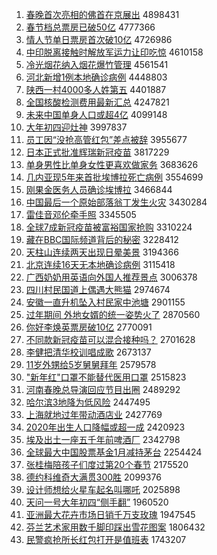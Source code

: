 1. [春晚首次亮相的佛首在京展出](http://www.baidu.com/baidu?cl=3&tn=SE_baiduhomet8_jmjb7mjw&rsv_dl=fyb_top&fr=top1000&wd=%B4%BA%CD%ED%CA%D7%B4%CE%C1%C1%CF%E0%B5%C4%B7%F0%CA%D7%D4%DA%BE%A9%D5%B9%B3%F6) 4898431
1. [春节档总票房已破50亿](http://www.baidu.com/baidu?cl=3&tn=SE_baiduhomet8_jmjb7mjw&rsv_dl=fyb_top&fr=top1000&wd=%B4%BA%BD%DA%B5%B5%D7%DC%C6%B1%B7%BF%D2%D1%C6%C650%D2%DA) 4777366
1. [情人节单日票房首次破10亿](http://www.baidu.com/baidu?cl=3&tn=SE_baiduhomet8_jmjb7mjw&rsv_dl=fyb_top&fr=top1000&wd=%C7%E9%C8%CB%BD%DA%B5%A5%C8%D5%C6%B1%B7%BF%CA%D7%B4%CE%C6%C610%D2%DA) 4726986
1. [中印脱离接触时解放军运力让印吃惊](http://www.baidu.com/baidu?cl=3&tn=SE_baiduhomet8_jmjb7mjw&rsv_dl=fyb_top&fr=top1000&wd=%D6%D0%D3%A1%CD%D1%C0%EB%BD%D3%B4%A5%CA%B1%BD%E2%B7%C5%BE%FC%D4%CB%C1%A6%C8%C3%D3%A1%B3%D4%BE%AA) 4610158
1. [冷光烟花纳入烟花爆竹管理](http://www.baidu.com/baidu?cl=3&tn=SE_baiduhomet8_jmjb7mjw&rsv_dl=fyb_top&fr=top1000&wd=%C0%E4%B9%E2%D1%CC%BB%A8%C4%C9%C8%EB%D1%CC%BB%A8%B1%AC%D6%F1%B9%DC%C0%ED) 4561541
1. [河北新增1例本地确诊病例](http://www.baidu.com/baidu?cl=3&tn=SE_baiduhomet8_jmjb7mjw&rsv_dl=fyb_top&fr=top1000&wd=%BA%D3%B1%B1%D0%C2%D4%F61%C0%FD%B1%BE%B5%D8%C8%B7%D5%EF%B2%A1%C0%FD) 4448803
1. [陕西一村4000多人姓第五](http://www.baidu.com/baidu?cl=3&tn=SE_baiduhomet8_jmjb7mjw&rsv_dl=fyb_top&fr=top1000&wd=%C9%C2%CE%F7%D2%BB%B4%E54000%B6%E0%C8%CB%D0%D5%B5%DA%CE%E5) 4401887
1. [全国核酸检测费用最新汇总](http://www.baidu.com/baidu?cl=3&tn=SE_baiduhomet8_jmjb7mjw&rsv_dl=fyb_top&fr=top1000&wd=%C8%AB%B9%FA%BA%CB%CB%E1%BC%EC%B2%E2%B7%D1%D3%C3%D7%EE%D0%C2%BB%E3%D7%DC) 4247821
1. [未来中国单身人口或超4亿](http://www.baidu.com/baidu?cl=3&tn=SE_baiduhomet8_jmjb7mjw&rsv_dl=fyb_top&fr=top1000&wd=%CE%B4%C0%B4%D6%D0%B9%FA%B5%A5%C9%ED%C8%CB%BF%DA%BB%F2%B3%AC4%D2%DA) 4099148
1. [大年初四迎灶神](http://www.baidu.com/baidu?cl=3&tn=SE_baiduhomet8_jmjb7mjw&rsv_dl=fyb_top&fr=top1000&wd=%B4%F3%C4%EA%B3%F5%CB%C4%D3%AD%D4%EE%C9%F1) 3997837
1. [员工因“没抢高管红包”差点被辞](http://www.baidu.com/baidu?cl=3&tn=SE_baiduhomet8_jmjb7mjw&rsv_dl=fyb_top&fr=top1000&wd=%D4%B1%B9%A4%D2%F2%A1%B0%C3%BB%C7%C0%B8%DF%B9%DC%BA%EC%B0%FC%A1%B1%B2%EE%B5%E3%B1%BB%B4%C7) 3955677
1. [日本正式批准辉瑞新冠疫苗](http://www.baidu.com/baidu?cl=3&tn=SE_baiduhomet8_jmjb7mjw&rsv_dl=fyb_top&fr=top1000&wd=%C8%D5%B1%BE%D5%FD%CA%BD%C5%FA%D7%BC%BB%D4%C8%F0%D0%C2%B9%DA%D2%DF%C3%E7) 3817229
1. [单身男性比单身女性更喜欢做家务](http://www.baidu.com/baidu?cl=3&tn=SE_baiduhomet8_jmjb7mjw&rsv_dl=fyb_top&fr=top1000&wd=%B5%A5%C9%ED%C4%D0%D0%D4%B1%C8%B5%A5%C9%ED%C5%AE%D0%D4%B8%FC%CF%B2%BB%B6%D7%F6%BC%D2%CE%F1) 3683626
1. [几内亚现5年来首批埃博拉死亡病例](http://www.baidu.com/baidu?cl=3&tn=SE_baiduhomet8_jmjb7mjw&rsv_dl=fyb_top&fr=top1000&wd=%BC%B8%C4%DA%D1%C7%CF%D65%C4%EA%C0%B4%CA%D7%C5%FA%B0%A3%B2%A9%C0%AD%CB%C0%CD%F6%B2%A1%C0%FD) 3554699
1. [刚果金医务人员确诊埃博拉](http://www.baidu.com/baidu?cl=3&tn=SE_baiduhomet8_jmjb7mjw&rsv_dl=fyb_top&fr=top1000&wd=%B8%D5%B9%FB%BD%F0%D2%BD%CE%F1%C8%CB%D4%B1%C8%B7%D5%EF%B0%A3%B2%A9%C0%AD) 3466844
1. [中国最后一个原始部落翁丁发生火灾](http://www.baidu.com/baidu?cl=3&tn=SE_baiduhomet8_jmjb7mjw&rsv_dl=fyb_top&fr=top1000&wd=%D6%D0%B9%FA%D7%EE%BA%F3%D2%BB%B8%F6%D4%AD%CA%BC%B2%BF%C2%E4%CE%CC%B6%A1%B7%A2%C9%FA%BB%F0%D4%D6) 3430284
1. [雷佳音邓伦牵手照](http://www.baidu.com/baidu?cl=3&tn=SE_baiduhomet8_jmjb7mjw&rsv_dl=fyb_top&fr=top1000&wd=%C0%D7%BC%D1%D2%F4%B5%CB%C2%D7%C7%A3%CA%D6%D5%D5) 3345505
1. [全球7成新冠疫苗被富裕国家抢购](http://www.baidu.com/baidu?cl=3&tn=SE_baiduhomet8_jmjb7mjw&rsv_dl=fyb_top&fr=top1000&wd=%C8%AB%C7%F27%B3%C9%D0%C2%B9%DA%D2%DF%C3%E7%B1%BB%B8%BB%D4%A3%B9%FA%BC%D2%C7%C0%B9%BA) 3310224
1. [藏在BBC国际频道背后的秘密](http://www.baidu.com/baidu?cl=3&tn=SE_baiduhomet8_jmjb7mjw&rsv_dl=fyb_top&fr=top1000&wd=%B2%D8%D4%DABBC%B9%FA%BC%CA%C6%B5%B5%C0%B1%B3%BA%F3%B5%C4%C3%D8%C3%DC) 3228412
1. [天柱山连续两天出现日晕美景](http://www.baidu.com/baidu?cl=3&tn=SE_baiduhomet8_jmjb7mjw&rsv_dl=fyb_top&fr=top1000&wd=%CC%EC%D6%F9%C9%BD%C1%AC%D0%F8%C1%BD%CC%EC%B3%F6%CF%D6%C8%D5%D4%CE%C3%C0%BE%B0) 3194366
1. [北京连续16天无本地确诊病例](http://www.baidu.com/baidu?cl=3&tn=SE_baiduhomet8_jmjb7mjw&rsv_dl=fyb_top&fr=top1000&wd=%B1%B1%BE%A9%C1%AC%D0%F816%CC%EC%CE%DE%B1%BE%B5%D8%C8%B7%D5%EF%B2%A1%C0%FD) 3115418
1. [广西奶奶用英语向外国人推荐景点](http://www.baidu.com/baidu?cl=3&tn=SE_baiduhomet8_jmjb7mjw&rsv_dl=fyb_top&fr=top1000&wd=%B9%E3%CE%F7%C4%CC%C4%CC%D3%C3%D3%A2%D3%EF%CF%F2%CD%E2%B9%FA%C8%CB%CD%C6%BC%F6%BE%B0%B5%E3) 3006378
1. [四川村民国道上偶遇大熊猫](http://www.baidu.com/baidu?cl=3&tn=SE_baiduhomet8_jmjb7mjw&rsv_dl=fyb_top&fr=top1000&wd=%CB%C4%B4%A8%B4%E5%C3%F1%B9%FA%B5%C0%C9%CF%C5%BC%D3%F6%B4%F3%D0%DC%C3%A8) 2974674
1. [安徽一直升机坠入村民家中池塘](http://www.baidu.com/baidu?cl=3&tn=SE_baiduhomet8_jmjb7mjw&rsv_dl=fyb_top&fr=top1000&wd=%B0%B2%BB%D5%D2%BB%D6%B1%C9%FD%BB%FA%D7%B9%C8%EB%B4%E5%C3%F1%BC%D2%D6%D0%B3%D8%CC%C1) 2901155
1. [过年期间 外地女婿的统一姿势火了](http://www.baidu.com/baidu?cl=3&tn=SE_baiduhomet8_jmjb7mjw&rsv_dl=fyb_top&fr=top1000&wd=%B9%FD%C4%EA%C6%DA%BC%E4%20%CD%E2%B5%D8%C5%AE%D0%F6%B5%C4%CD%B3%D2%BB%D7%CB%CA%C6%BB%F0%C1%CB) 2870560
1. [你好李焕英票房破10亿](http://www.baidu.com/baidu?cl=3&tn=SE_baiduhomet8_jmjb7mjw&rsv_dl=fyb_top&fr=top1000&wd=%C4%E3%BA%C3%C0%EE%BB%C0%D3%A2%C6%B1%B7%BF%C6%C610%D2%DA) 2770091
1. [不同款新冠疫苗可以混合接种吗？](http://www.baidu.com/baidu?cl=3&tn=SE_baiduhomet8_jmjb7mjw&rsv_dl=fyb_top&fr=top1000&wd=%B2%BB%CD%AC%BF%EE%D0%C2%B9%DA%D2%DF%C3%E7%BF%C9%D2%D4%BB%EC%BA%CF%BD%D3%D6%D6%C2%F0%A3%BF) 2701628
1. [李健把清华校训唱成歌](http://www.baidu.com/baidu?cl=3&tn=SE_baiduhomet8_jmjb7mjw&rsv_dl=fyb_top&fr=top1000&wd=%C0%EE%BD%A1%B0%D1%C7%E5%BB%AA%D0%A3%D1%B5%B3%AA%B3%C9%B8%E8) 2673137
1. [11岁外甥给5岁舅舅拜年](http://www.baidu.com/baidu?cl=3&tn=SE_baiduhomet8_jmjb7mjw&rsv_dl=fyb_top&fr=top1000&wd=11%CB%EA%CD%E2%C9%FB%B8%F85%CB%EA%BE%CB%BE%CB%B0%DD%C4%EA) 2579578
1. ["新年红"口罩不能替代医用口罩](http://www.baidu.com/baidu?cl=3&tn=SE_baiduhomet8_jmjb7mjw&rsv_dl=fyb_top&fr=top1000&wd=%22%D0%C2%C4%EA%BA%EC%22%BF%DA%D5%D6%B2%BB%C4%DC%CC%E6%B4%FA%D2%BD%D3%C3%BF%DA%D5%D6) 2515823
1. [河南春晚总导演回应节目出圈](http://www.baidu.com/baidu?cl=3&tn=SE_baiduhomet8_jmjb7mjw&rsv_dl=fyb_top&fr=top1000&wd=%BA%D3%C4%CF%B4%BA%CD%ED%D7%DC%B5%BC%D1%DD%BB%D8%D3%A6%BD%DA%C4%BF%B3%F6%C8%A6) 2489292
1. [哈尔滨3地降为低风险](http://www.baidu.com/baidu?cl=3&tn=SE_baiduhomet8_jmjb7mjw&rsv_dl=fyb_top&fr=top1000&wd=%B9%FE%B6%FB%B1%F53%B5%D8%BD%B5%CE%AA%B5%CD%B7%E7%CF%D5) 2447495
1. [上海就地过年带动酒店业](http://www.baidu.com/baidu?cl=3&tn=SE_baiduhomet8_jmjb7mjw&rsv_dl=fyb_top&fr=top1000&wd=%C9%CF%BA%A3%BE%CD%B5%D8%B9%FD%C4%EA%B4%F8%B6%AF%BE%C6%B5%EA%D2%B5) 2427769
1. [2020年出生人口降幅或超一成](http://www.baidu.com/baidu?cl=3&tn=SE_baiduhomet8_jmjb7mjw&rsv_dl=fyb_top&fr=top1000&wd=2020%C4%EA%B3%F6%C9%FA%C8%CB%BF%DA%BD%B5%B7%F9%BB%F2%B3%AC%D2%BB%B3%C9) 2420923
1. [埃及出土一座五千年前啤酒厂](http://www.baidu.com/baidu?cl=3&tn=SE_baiduhomet8_jmjb7mjw&rsv_dl=fyb_top&fr=top1000&wd=%B0%A3%BC%B0%B3%F6%CD%C1%D2%BB%D7%F9%CE%E5%C7%A7%C4%EA%C7%B0%C6%A1%BE%C6%B3%A7) 2342798
1. [全球最大中国股票基金1月减持茅台](http://www.baidu.com/baidu?cl=3&tn=SE_baiduhomet8_jmjb7mjw&rsv_dl=fyb_top&fr=top1000&wd=%C8%AB%C7%F2%D7%EE%B4%F3%D6%D0%B9%FA%B9%C9%C6%B1%BB%F9%BD%F01%D4%C2%BC%F5%B3%D6%C3%A9%CC%A8) 2254424
1. [张桂梅陪孩子们度过第20个春节](http://www.baidu.com/baidu?cl=3&tn=SE_baiduhomet8_jmjb7mjw&rsv_dl=fyb_top&fr=top1000&wd=%D5%C5%B9%F0%C3%B7%C5%E3%BA%A2%D7%D3%C3%C7%B6%C8%B9%FD%B5%DA20%B8%F6%B4%BA%BD%DA) 2175520
1. [德约科维奇大满贯300胜](http://www.baidu.com/baidu?cl=3&tn=SE_baiduhomet8_jmjb7mjw&rsv_dl=fyb_top&fr=top1000&wd=%B5%C2%D4%BC%BF%C6%CE%AC%C6%E6%B4%F3%C2%FA%B9%E1300%CA%A4) 2099376
1. [设计师想给火星车起名叫哪吒](http://www.baidu.com/baidu?cl=3&tn=SE_baiduhomet8_jmjb7mjw&rsv_dl=fyb_top&fr=top1000&wd=%C9%E8%BC%C6%CA%A6%CF%EB%B8%F8%BB%F0%D0%C7%B3%B5%C6%F0%C3%FB%BD%D0%C4%C4%DF%B8) 2025898
1. [天问一号大年初四“侧手翻”](http://www.baidu.com/baidu?cl=3&tn=SE_baiduhomet8_jmjb7mjw&rsv_dl=fyb_top&fr=top1000&wd=%CC%EC%CE%CA%D2%BB%BA%C5%B4%F3%C4%EA%B3%F5%CB%C4%A1%B0%B2%E0%CA%D6%B7%AD%A1%B1) 1960520
1. [亚洲最大花卉市场日销千万支玫瑰](http://www.baidu.com/baidu?cl=3&tn=SE_baiduhomet8_jmjb7mjw&rsv_dl=fyb_top&fr=top1000&wd=%D1%C7%D6%DE%D7%EE%B4%F3%BB%A8%BB%DC%CA%D0%B3%A1%C8%D5%CF%FA%C7%A7%CD%F2%D6%A7%C3%B5%B9%E5) 1947545
1. [芬兰艺术家用数千脚印踩出雪花图案](http://www.baidu.com/baidu?cl=3&tn=SE_baiduhomet8_jmjb7mjw&rsv_dl=fyb_top&fr=top1000&wd=%B7%D2%C0%BC%D2%D5%CA%F5%BC%D2%D3%C3%CA%FD%C7%A7%BD%C5%D3%A1%B2%C8%B3%F6%D1%A9%BB%A8%CD%BC%B0%B8) 1806432
1. [民警疯抢所长红包打开是值班表](http://www.baidu.com/baidu?cl=3&tn=SE_baiduhomet8_jmjb7mjw&rsv_dl=fyb_top&fr=top1000&wd=%C3%F1%BE%AF%B7%E8%C7%C0%CB%F9%B3%A4%BA%EC%B0%FC%B4%F2%BF%AA%CA%C7%D6%B5%B0%E0%B1%ED) 1743207